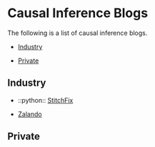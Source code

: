 # Causal Inference Blogs

The following is a list of causal inference blogs.

- [Industry](#industry)

- [Private](#private)

## Industry

- ::python:: [StitchFix](https://multithreaded.stitchfix.com/blog/)

- [Zalando](https://engineering.zalando.com/)


## Private
